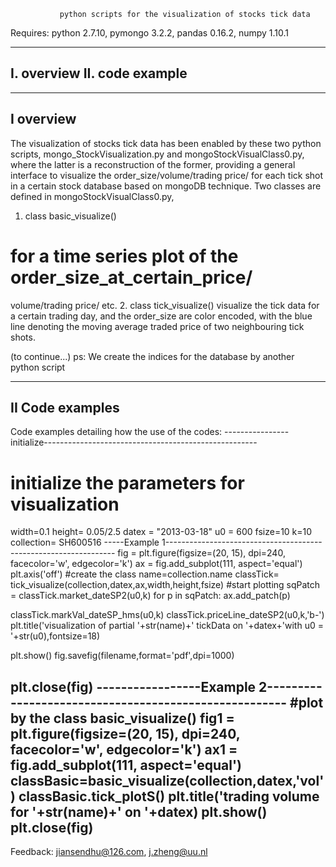                python scripts for the visualization of stocks tick data
 
 Requires: python 2.7.10, pymongo 3.2.2, pandas 0.16.2, numpy 1.10.1
  
  
----------------------------------
I.  overview
II. code example
----------------------------------

-----------------------------------
I overview
----------------------------------
  
   The visualization of stocks tick data has been enabled by these two python scripts,
mongo_StockVisualization.py and mongoStockVisualClass0.py, where the latter 
is a reconstruction of the former, providing a general interface to visualize 
the order_size/volume/trading price/ for each tick shot in a certain stock 
database based on mongoDB technique. 
   Two classes are defined in mongoStockVisualClass0.py,
1. class basic_visualize()
 # for a time series plot of the order_size_at_certain_price/
 volume/trading price/ etc.
2. class tick_visualize()
 visualize the tick data for a certain trading day, and the order_size are
 color encoded, 
with the blue line denoting the moving average traded price of two neighbouring 
tick shots.

(to continue...)
ps: We create the indices for the database by another python script

-----------------------------------
II Code examples
----------------------------------

Code examples detailing how the use of the codes:
----------------initialize-----------------------------------------------------
# initialize the parameters for visualization
width=0.1
height= 0.05/2.5
datex = "2013-03-18"
u0 = 600
fsize=10
k=10
collection= SH600516
-----Example 1-----------------------------------------------------------------
fig = plt.figure(figsize=(20, 15), dpi=240, facecolor='w', edgecolor='k')
ax = fig.add_subplot(111, aspect='equal')
plt.axis('off')
#create the class
name=collection.name
classTick= tick_visualize(collection,datex,ax,width,height,fsize)
#start plotting
sqPatch = classTick.market_dateSP2(u0,k)
for p in sqPatch:
    ax.add_patch(p)

classTick.markVal_dateSP_hms(u0,k)
classTick.priceLine_dateSP2(u0,k,'b-')
plt.title('visualization of partial '+str(name)+' tickData on '+datex+'with 
u0 = '+str(u0),fontsize=18)

plt.show()
fig.savefig(filename,format='pdf',dpi=1000)

plt.close(fig)
-----------------Example 2------------------------------------------------------
#plot by the class basic_visualize()
fig1 = plt.figure(figsize=(20, 15), dpi=240, facecolor='w', edgecolor='k')
ax1 = fig.add_subplot(111, aspect='equal')
classBasic=basic_visualize(collection,datex,'vol')
classBasic.tick_plotS()
plt.title('trading volume for '+str(name)+' on '+datex)
plt.show()
plt.close(fig)
------------------------------------------------------------------

Feedback: jiansendhu@126.com, j.zheng@uu.nl